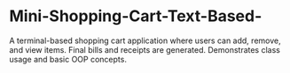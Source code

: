 # Mini-Shopping-Cart-Text-Based-
A terminal-based shopping cart application where users can add, remove, and view items. Final bills and receipts are generated. Demonstrates class usage and basic OOP concepts.
